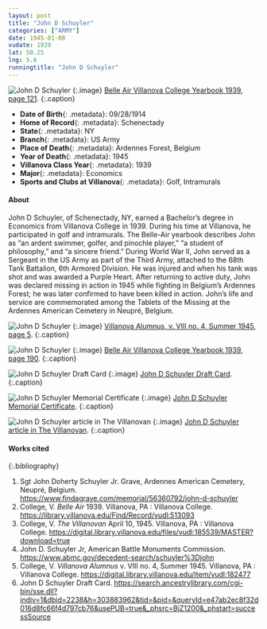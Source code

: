 ```yaml
---
layout: post
title: "John D Schuyler"
categories: ["ARMY"]
date: 1945-01-08
vudate: 1939
lat: 50.25
lng: 5.6
runningtitle: "John D Schuyler"
---
```


![John D Schuyler](images/Schuyler1.jpg)
   {:.image}
[Belle Air Villanova College Yearbook 1939, page 121](https://library.villanova.edu/Find/Record/vudl:513093).
   {:.caption}

* **Date of Birth**{: .metadata}: 09/28/1914
* **Home of Record**{: .metadata}: Schenectady
* **State**{: .metadata}: NY
* **Branch**{: .metadata}: US Army
* **Place of Death**{: .metadata}: Ardennes Forest, Belgium
* **Year of Death**{: .metadata}: 1945
* **Villanova Class Year**{: .metadata}: 1939
* **Major**{: .metadata}: Economics
* **Sports and Clubs at Villanova**{: .metadata}: Golf, Intramurals

#### About


John D Schuyler, of Schenectady, NY, earned a Bachelor’s degree in Economics from Villanova College in 1939. During his time at Villanova, he participated in golf and intramurals. The Belle-Air yearbook describes John as “an ardent swimmer, golfer, and pinochle player,” “a student of philosophy,” and “a sincere friend.” During World War II, John served as a Sergeant in the US Army as part of the Third Army, attached to the 68th Tank Battalion, 6th Armored Division. He was injured and when his tank was shot and was awarded a Purple Heart. After returning to active duty, John was declared missing in action in 1945 while fighting in Belgium’s Ardennes Forest; he was later confirmed to have been killed in action. John’s life and service are commemorated among the Tablets of the Missing at the Ardennes American Cemetery in Neupré, Belgium.

![John D Schuyler](images/Schuyler2.jpg)
   {:.image}
[Villanova Alumnus, v. VIII no. 4, Summer 1945, page 5](https://digital.library.villanova.edu/Item/vudl:182477).
   {:.caption}

![John D Schuyler](images/Schuyler3.jpg)
   {:.image}
[Belle Air Villanova College Yearbook 1939, page 190](https://library.villanova.edu/Find/Record/vudl:513093).
   {:.caption}

![John D Schuyler Draft Card](images/Schuyler4.jpg)
   {:.image}
[John D Schuyler Draft Card](https://search.ancestrylibrary.com/cgi-bin/sse.dll?indiv=1&dbid=2238&h=303883962&tid=&pid=&queryId=e47ab2ec8f32d016d8fc66f4d797cb76&usePUB=true&_phsrc=BjZ1200&_phstart=successSource).
   {:.caption}

![John D Schuyler Memorial Certificate](images/Schuyler5.jpg)
   {:.image}
[John D Schuyler Memorial Certificate](https://www.abmc.gov/decedent-search/schuyler%3Djohn).
   {:.caption}

![John D Schuyler article in The Villanovan](images/Schuyler6.jpg)
   {:.image}
[John D Schuyler article in The Villanovan](https://digital.library.villanova.edu/files/vudl:185539/MASTER?download=true).
   {:.caption}



#### Works cited

{:.bibliography}
1. Sgt John Doherty Schuyler Jr. Grave, Ardennes American Cemetery, Neupré, Belgium. <https://www.findagrave.com/memorial/56360792/john-d-schuyler>
2. College, V. _Belle Air_ 1939. Villanova, PA : Villanova College. <https://library.villanova.edu/Find/Record/vudl:513093>
3. College, V. _The Villanovan_ April 10, 1945. Villanova, PA : Villanova College. <https://digital.library.villanova.edu/files/vudl:185539/MASTER?download=true>
4. John D. Schuyler Jr, American Battle Monuments Commission. <https://www.abmc.gov/decedent-search/schuyler%3Djohn>
5. College, V. _Villanova Alumnus_  v. VIII no. 4, Summer 1945. Villanova, PA : Villanova College. <https://digital.library.villanova.edu/Item/vudl:182477>
6. John D Schuyler Draft Card. <https://search.ancestrylibrary.com/cgi-bin/sse.dll?indiv=1&dbid=2238&h=303883962&tid=&pid=&queryId=e47ab2ec8f32d016d8fc66f4d797cb76&usePUB=true&_phsrc=BjZ1200&_phstart=successSource>

